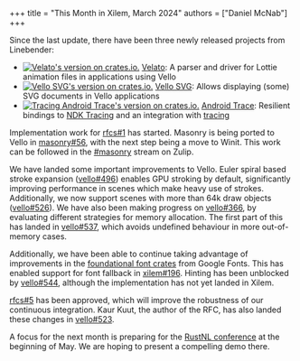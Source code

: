 +++
title = "This Month in Xilem, March 2024"
authors = ["Daniel McNab"]
+++

Since the last update, there have been three newly released projects from Linebender:

- [![Velato's version on crates.io.](https://img.shields.io/crates/v/velato.svg)](https://crates.io/crates/velato)
 [Velato][]: A parser and driver for Lottie animation files in applications using Vello
- [![Vello SVG's version on crates.io.](https://img.shields.io/crates/v/vello_svg.svg)](https://crates.io/crates/vello_svg)
  [Vello SVG][]: Allows displaying (some) SVG documents in Vello applications
- [![Tracing Android Trace's version on crates.io.](https://img.shields.io/crates/v/tracing_android_trace.svg)](https://crates.io/crates/tracing_android_trace)
  [Android Trace][]: Resilient bindings to [NDK Tracing][] and an integration with [tracing][]

<!-- TODO: Gif of Velato? -->

Implementation work for [rfcs#1][] has started. Masonry is being ported to Vello in [masonry#56][], with the next step being a move to Winit.
This work can be followed in the [#masonry][] stream on Zulip.

We have landed some important improvements to Vello.
Euler spiral based stroke expansion ([vello#496][]) enables GPU stroking by default, significantly improving performance in scenes which make heavy use of strokes.
Additionally, we now support scenes with more than 64k draw objects ([vello#526]).
We have also been making progress on [vello#366][], by evaluating different strategies for memory allocation.
The first part of this has landed in [vello#537][], which avoids undefined behaviour in more out-of-memory cases.

Additionally, we have been able to continue taking advantage of improvements in the [foundational font crates][fontations] from Google Fonts.
This has enabled support for font fallback in [xilem#196][].
Hinting has been unblocked by [vello#544][], although the implementation has not yet landed in Xilem.

[rfcs#5][] has been approved, which will improve the robustness of our continuous integration.
Kaur Kuut, the author of the RFC, has also landed these changes in [vello#523][].

A focus for the next month is preparing for the [RustNL conference][] at the beginning of May.
We are hoping to present a compelling demo there.

[masonry#56]: https://github.com/PoignardAzur/masonry-rs/pull/56
[Android Trace]: https://github.com/linebender/android_trace
[Vello SVG]: https://github.com/linebender/vello_svg
[Velato]: https://github.com/linebender/velato
[rfcs#1]: https://github.com/linebender/rfcs/blob/main/rfcs/0001-masonry-backend.md
[NDK Tracing]: https://developer.android.com/ndk/reference/group/tracing
[tracing]: https://crates.io/crates/tracing
[xilem#196]: https://github.com/linebender/xilem/pull/196
[RustNL conference]: https://2024.rustnl.org/
[#masonry]: https://xi.zulipchat.com/#narrow/stream/317477-masonry
[vello#366]: https://github.com/linebender/vello/issues/366
[vello#496]: https://github.com/linebender/vello/pull/496
[vello#537]: https://github.com/linebender/vello/pull/537
[vello#544]: https://github.com/linebender/vello/pull/544
[fontations]: https://github.com/googlefonts/fontations
[rfcs#5]: https://github.com/linebender/rfcs/blob/main/rfcs/0005-version-matrix.md
[vello#523]: https://github.com/linebender/vello/pull/523
[vello#526]: https://github.com/linebender/vello/pull/526
